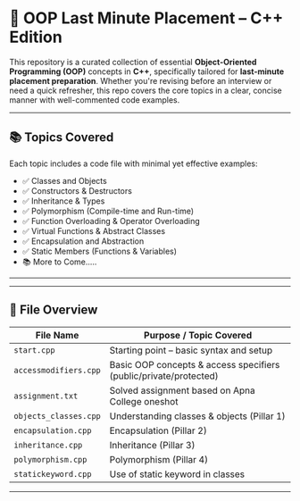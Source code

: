# 🚀 OOP Last Minute Placement – C++ Edition

This repository is a curated collection of essential **Object-Oriented Programming (OOP)** concepts in **C++**, specifically tailored for **last-minute placement preparation**. Whether you're revising before an interview or need a quick refresher, this repo covers the core topics in a clear, concise manner with well-commented code examples.

---

## 📚 Topics Covered

Each topic includes a code file with minimal yet effective examples:

- ✅ Classes and Objects  
- ✅ Constructors & Destructors  
- ✅ Inheritance & Types 
- ✅ Polymorphism (Compile-time and Run-time)  
- ✅ Function Overloading & Operator Overloading  
- ✅ Virtual Functions & Abstract Classes   
- ✅ Encapsulation and Abstraction  
- ✅ Static Members (Functions & Variables)    
- 📚 More to Come.....
---

---

## 📁 File Overview

| File Name             | Purpose / Topic Covered                              | 
|-----------------------|------------------------------------------------------|
| `start.cpp`           | Starting point – basic syntax and setup              |
| `accessmodifiers.cpp`| Basic OOP concepts & access specifiers (public/private/protected) |
| `assignment.txt`      | Solved assignment based on Apna College oneshot      | 
| `objects_classes.cpp`| Understanding classes & objects (Pillar 1)           | 
| `encapsulation.cpp`   | Encapsulation (Pillar 2)                             | 
| `inheritance.cpp`     | Inheritance (Pillar 3)                               | 
| `polymorphism.cpp`    | Polymorphism (Pillar 4)                              | 
| `statickeyword.cpp`   | Use of static keyword in classes                     | 

---

